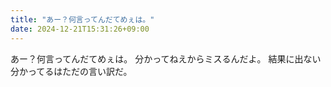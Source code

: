 ```yaml
---
title: "あー？何言ってんだてめぇは。"
date: 2024-12-21T15:31:26+09:00
---
```

あー？何言ってんだてめぇは。
分かってねえからミスるんだよ。
結果に出ない分かってるはただの言い訳だ。
